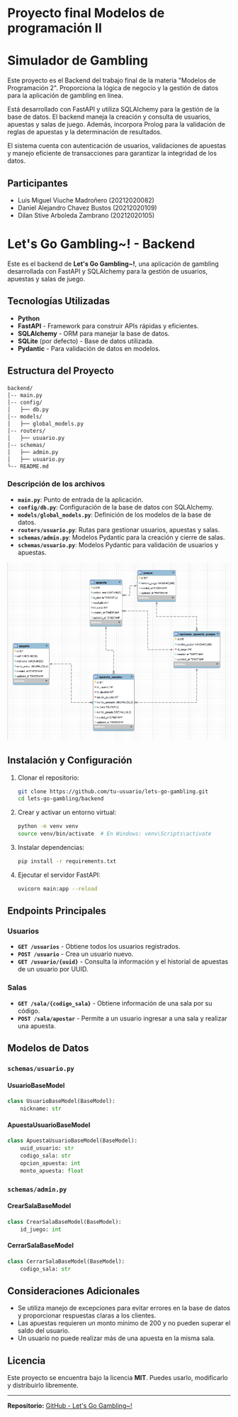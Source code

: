 # Proyecto final Modelos de programación II
# Simulador de Gambling


Este proyecto es el Backend del trabajo final de la materia "Modelos de Programación 2". Proporciona la lógica de negocio y la gestión de datos para la aplicación de gambling en línea.

Está desarrollado con FastAPI y utiliza SQLAlchemy para la gestión de la base de datos. El backend maneja la creación y consulta de usuarios, apuestas y salas de juego. Además, incorpora Prolog para la validación de reglas de apuestas y la determinación de resultados.

El sistema cuenta con autenticación de usuarios, validaciones de apuestas y manejo eficiente de transacciones para garantizar la integridad de los datos.

## Participantes
- Luis Miguel Viuche Madroñero (20212020082)
- Daniel Alejandro Chavez Bustos (20212020109)
- Dilan Stive Arboleda Zambrano (20212020105)


# Let's Go Gambling\~! - Backend

Este es el backend de **Let's Go Gambling\~!**, una aplicación de gambling desarrollada con FastAPI y SQLAlchemy para la gestión de usuarios, apuestas y salas de juego.

## Tecnologías Utilizadas

- **Python**
- **FastAPI** - Framework para construir APIs rápidas y eficientes.
- **SQLAlchemy** - ORM para manejar la base de datos.
- **SQLite** (por defecto) - Base de datos utilizada.
- **Pydantic** - Para validación de datos en modelos.

## Estructura del Proyecto

```
backend/
│-- main.py
│-- config/
│   ├── db.py
│-- models/
│   ├── global_models.py
│-- routers/
│   ├── usuario.py
│-- schemas/
│   ├── admin.py
│   ├── usuario.py
└-- README.md
```

### Descripción de los archivos

- **`main.py`**: Punto de entrada de la aplicación.
- **`config/db.py`**: Configuración de la base de datos con SQLAlchemy.
- **`models/global_models.py`**: Definición de los modelos de la base de datos.
- **`routers/usuario.py`**: Rutas para gestionar usuarios, apuestas y salas.
- **`schemas/admin.py`**: Modelos Pydantic para la creación y cierre de salas.
- **`schemas/usuario.py`**: Modelos Pydantic para validación de usuarios y apuestas.


![Diagrama back](assets/diagramaback.jpeg)


## Instalación y Configuración

1. Clonar el repositorio:

   ```sh
   git clone https://github.com/tu-usuario/lets-go-gambling.git
   cd lets-go-gambling/backend
   ```

2. Crear y activar un entorno virtual:

   ```sh
   python -m venv venv
   source venv/bin/activate  # En Windows: venv\Scripts\activate
   ```

3. Instalar dependencias:

   ```sh
   pip install -r requirements.txt
   ```

4. Ejecutar el servidor FastAPI:

   ```sh
   uvicorn main:app --reload
   ```

## Endpoints Principales

### Usuarios

- **`GET /usuarios`** - Obtiene todos los usuarios registrados.
- **`POST /usuario`** - Crea un usuario nuevo.
- **`GET /usuario/{uuid}`** - Consulta la información y el historial de apuestas de un usuario por UUID.

### Salas

- **`GET /sala/{codigo_sala}`** - Obtiene información de una sala por su código.
- **`POST /sala/apostar`** - Permite a un usuario ingresar a una sala y realizar una apuesta.

## Modelos de Datos

### `schemas/usuario.py`

#### **UsuarioBaseModel**

```python
class UsuarioBaseModel(BaseModel):
    nickname: str
```

#### **ApuestaUsuarioBaseModel**

```python
class ApuestaUsuarioBaseModel(BaseModel):
    uuid_usuario: str
    codigo_sala: str
    opcion_apuesta: int
    monto_apuesta: float
```

### `schemas/admin.py`

#### **CrearSalaBaseModel**

```python
class CrearSalaBaseModel(BaseModel):
    id_juego: int
```

#### **CerrarSalaBaseModel**

```python
class CerrarSalaBaseModel(BaseModel):
    codigo_sala: str
```

## Consideraciones Adicionales

- Se utiliza manejo de excepciones para evitar errores en la base de datos y proporcionar respuestas claras a los clientes.
- Las apuestas requieren un monto mínimo de 200 y no pueden superar el saldo del usuario.
- Un usuario no puede realizar más de una apuesta en la misma sala.

## Licencia

Este proyecto se encuentra bajo la licencia **MIT**. Puedes usarlo, modificarlo y distribuirlo libremente.

---

**Repositorio:** [GitHub - Let's Go Gambling\~!](https://github.com/tu-usuario/lets-go-gambling)

